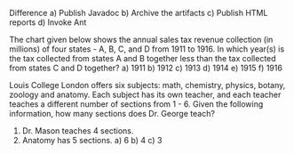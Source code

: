 Difference
a) Publish Javadoc
b) Archive the artifacts
c) Publish HTML reports
d) Invoke Ant

The chart given below shows the annual sales tax revenue collection (in millions) of four states - A, B, C, and D from 1911 to 1916. In which year(s) is the tax collected from states A and B together less than the tax collected from states C and D together?
a) 1911
b) 1912
c) 1913
d) 1914
e) 1915
f) 1916

Louis College London offers six subjects: math, chemistry, physics, botany, zoology and anatomy. Each subject has its own teacher, and each teacher teaches a different number of sections from 1 - 6. Given the following information, how many sections does Dr. George teach?
1. Dr. Mason teaches 4 sections.
2. Anatomy has 5 sections.
a) 6
b) 4
c) 3
